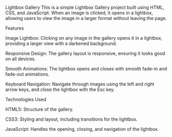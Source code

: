Lightbox Gallery
This is a simple Lightbox Gallery project built using HTML, CSS, and JavaScript. When an image is clicked, it opens in a lightbox, allowing users to view the image in a larger format without leaving the page.

Features

Image Lightbox: Clicking on any image in the gallery opens it in a lightbox, providing a larger view with a darkened background.

Responsive Design: The gallery layout is responsive, ensuring it looks good on all devices.

Smooth Animations: The lightbox opens and closes with smooth fade-in and fade-out animations.

Keyboard Navigation: Navigate through images using the left and right arrow keys, and close the lightbox with the Esc key.

Technologies Used

HTML5: Structure of the gallery.

CSS3: Styling and layout, including transitions for the lightbox.

JavaScript: Handles the opening, closing, and navigation of the lightbox.